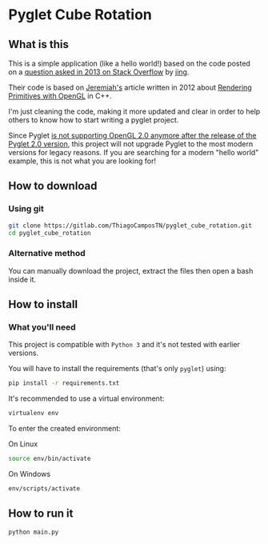 # Pyglet Cube Rotation

## What is this

This is a simple application (like a hello world!) based on the code posted on a [question asked in 2013 on Stack Overflow](https://stackoverflow.com/questions/16263727/3d-cube-didnt-show-correctly-writen-by-pyglet) by [jing](https://stackoverflow.com/users/2304837/jing).

Their code is based on [Jeremiah's](https://www.3dgep.com/author/jeremiah/) article written in 2012 about [Rendering Primitives with OpenGL](https://www.3dgep.com/rendering-primitives-with-opengl/) in C++.

I'm just cleaning the code, making it more updated and clear in order to help others to know how to start writing a pyglet project.

Since Pyglet [is not supporting OpenGL 2.0 anymore after the release of the Pyglet 2.0 version](https://pyglet.readthedocs.io/en/latest/programming_guide/migration.html), this project will not upgrade Pyglet to the most modern versions for legacy reasons. If you are searching for a modern "hello world" example, this is not what you are looking for!

## How to download

### Using git

```bash
git clone https://gitlab.com/ThiagoCamposTN/pyglet_cube_rotation.git
cd pyglet_cube_rotation
```

### Alternative method

You can manually download the project, extract the files then open a bash inside it.

## How to install

### What you'll need

This project is compatible with `Python 3` and it's not tested with earlier versions.

You will have to install the requirements (that's only `pyglet`) using:

```bash
pip install -r requirements.txt
```

It's recommended to use a virtual environment:

```bash
virtualenv env
```

To enter the created environment:

On Linux

```bash
source env/bin/activate
```

On Windows

```bash
env/scripts/activate
```

## How to run it

```bash
python main.py
```

